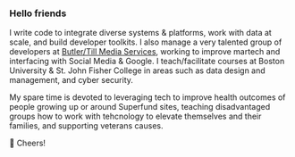 ### Hello friends

I write code to integrate diverse systems & platforms, work with data at scale, and build developer toolkits. I also manage a very talented group of developers at [Butler/Till Media Services](https://butlertill.com/), working to improve martech and interfacing with Social Media & Google. I teach/facilitate courses at Boston University & St. John Fisher College in areas such as data design and management, and cyber security. 

My spare time is devoted to leveraging tech to improve health outcomes of people growing up or around Superfund sites, teaching disadvantaged groups how to work with tehcnology to elevate themselves and their families, and supporting veterans causes.

🥂 Cheers!
